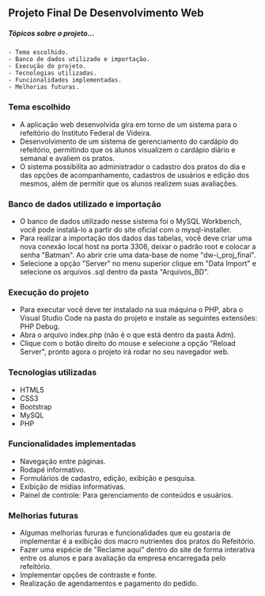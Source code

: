 ﻿## Projeto Final De Desenvolvimento Web
##### Tópicos sobre o projeto...

```
- Tema escolhido.
- Banco de dados utilizado e importação.
- Execução do projeto.
- Tecnologias utilizadas.
- Funcionalidades implementadas.
- Melhorias futuras.
```

### Tema escolhido
- A aplicação web desenvolvida gira em torno de um sistema para o refeitório do Instituto Federal de Videira.
- Desenvolvimento de um sistema de gerenciamento do cardápio do refeitório, permitindo que os alunos visualizem o cardápio diário e semanal e avaliem os pratos.
- O sistema possibilita ao administrador o cadastro dos pratos do dia e das opções de acompanhamento, cadastros de usuários e edição dos mesmos, além de permitir que os alunos realizem suas avaliações.

### Banco de dados utilizado e importação
- O banco de dados utilizado nesse sistema foi o MySQL Workbench, você pode instalá-lo a partir do site oficial com o mysql-installer.
- Para realizar a importação dos dados das tabelas, você deve criar uma nova conexão local host na porta 3306, deixar o padrão root e colocar a senha "Batman". Ao abrir crie uma data-base de nome "dw-i_proj_final".
- Selecione a opção "Server" no menu superior clique em "Data Import" e selecione os arquivos .sql dentro da pasta "Arquivos_BD".

### Execução do projeto
- Para executar você deve ter instalado na sua máquina o PHP, abra o Visual Studio Code na pasta do projeto e instale as seguintes extensões: PHP Debug.
- Abra o arquivo index.php (não é o que está dentro da pasta Adm).
- Clique com o botão direito do mouse e selecione a opção "Reload Server", pronto agora o projeto irá rodar no seu navegador web.

### Tecnologias utilizadas
- HTML5
- CSS3
- Bootstrap
- MySQL
- PHP

### Funcionalidades implementadas
- Navegação entre páginas.
- Rodapé informativo.
- Formulários de cadastro, edição, exibição e pesquisa.
- Exibição de mídias informativas.
- Painel de controle: Para gerenciamento de conteúdos e usuários.

### Melhorias futuras
- Algumas melhorias fururas e funcionalidades que eu gostaria de implementar é a exibição dos macro nutrientes dos pratos do Refeitório.
- Fazer uma espécie de "Reclame aqui" dentro do site de forma interativa entre os alunos e para avaliação da empresa encarregada pelo refeitório.
- Implementar opções de contraste e fonte.
- Realização de agendamentos e pagamento do pedido.